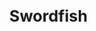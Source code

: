 ---
layout: item
title: Swordfish
item-id: 373
datatable: true
id: 373
name: "Swordfish"
monsters:
  - id: 301
    name: "Black Heather"
    combat_level: 34
    wiki_url: "https://oldschool.runescape.wiki/w/Black_Heather"
    drops:
      - quantity: "5"
        noted: true
        rarity: 0.015625
  - id: 302
    name: "Donny the lad"
    combat_level: 34
    wiki_url: "https://oldschool.runescape.wiki/w/Donny_the_lad"
    drops:
      - quantity: "5"
        noted: true
        rarity: 0.015625
  - id: 303
    name: "Speedy Keith"
    combat_level: 34
    wiki_url: "https://oldschool.runescape.wiki/w/Speedy_Keith"
    drops:
      - quantity: "5"
        noted: true
        rarity: 0.015625
---